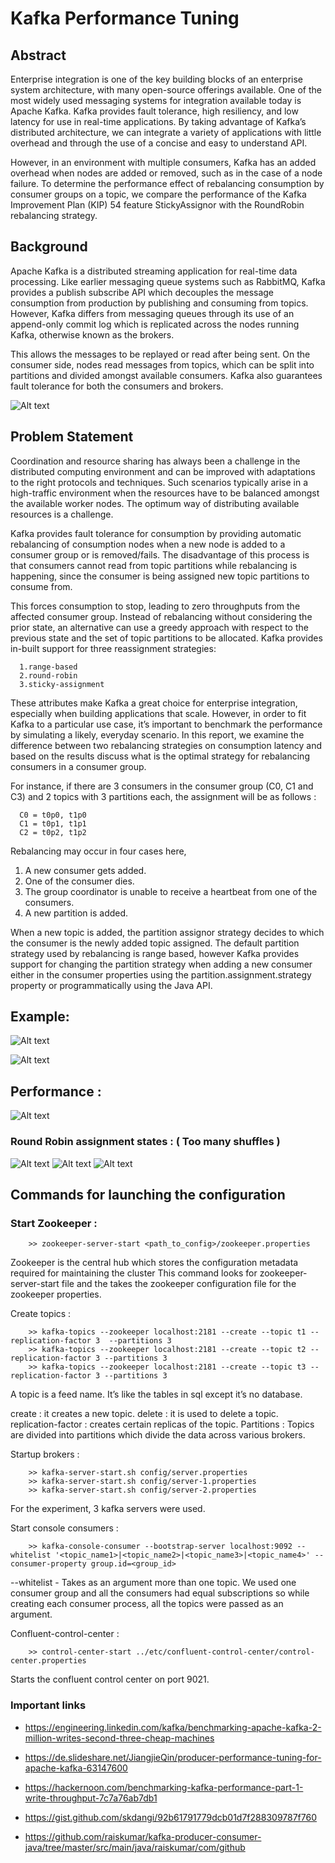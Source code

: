 # Kafka Performance Tuning

## Abstract
Enterprise integration is one of the key building blocks of an enterprise system architecture, with many open-source offerings available. One of the most widely used messaging systems for integration available today is Apache Kafka. Kafka provides fault tolerance, high resiliency, and low latency for use in real-time applications. By taking advantage of Kafka’s distributed architecture, we can integrate a variety of applications with little overhead and through the use of a concise and easy to understand API. 

However, in an environment with multiple consumers, Kafka has an added overhead when nodes are added or removed, such as in the case of a node failure. To determine the performance effect of rebalancing consumption by consumer groups on a topic, we compare the performance of the Kafka Improvement Plan (KIP) 54 feature StickyAssignor with the RoundRobin rebalancing strategy.

## Background
Apache Kafka is a distributed streaming application for real-time data processing. Like earlier messaging queue systems such as RabbitMQ, Kafka provides a publish subscribe API which decouples the message consumption from production by publishing and consuming from topics. However, Kafka differs from messaging queues through its use of an append-only commit log which is replicated across the nodes running Kafka, otherwise known as the brokers.

This allows the messages to be replayed or read after being sent. On the consumer side, nodes read messages from topics, which can be split into partitions and divided amongst available consumers. Kafka also guarantees fault tolerance for both the consumers and brokers. 


![Alt text](ScreenShots/Picture1.png?raw=true "Architecture")

## Problem Statement
Coordination and resource sharing has always been a challenge in the distributed computing environment and can be improved with adaptations to the right protocols and techniques. Such scenarios typically arise in a high-traffic environment when the resources have to be balanced amongst the available worker nodes. The optimum way of distributing available resources is a challenge. 

Kafka provides fault tolerance for consumption by providing automatic rebalancing of consumption nodes when a new node is added to a consumer group or is removed/fails. The disadvantage of this process is that consumers cannot read from topic partitions while rebalancing is happening, since the consumer is being assigned new topic partitions to consume from.

This forces consumption to stop, leading to zero throughputs from the affected consumer group. 
	Instead of rebalancing without considering the prior state, an alternative can use a greedy approach with respect to the previous state and the set of topic partitions to be allocated. Kafka provides in-built support for three reassignment strategies: 
      
      1.range-based 
      2.round-robin 
      3.sticky-assignment
 
These attributes make Kafka a great choice for enterprise integration, especially when building applications that scale. However, in order to fit Kafka to a particular use case, it’s important to benchmark the performance by simulating a likely, everyday scenario. In this report, we examine the difference between two rebalancing strategies on consumption latency and based on the results discuss what is the optimal strategy for rebalancing consumers in a consumer group. 

For instance, if there are 3 consumers in the consumer group (C0, C1 and C3) and 2 topics with 3 partitions each, the assignment will be as follows :
      
      C0 = t0p0, t1p0
      C1 = t0p1, t1p1
      C2 = t0p2, t1p2

Rebalancing may occur in four cases here, 

1. A new consumer gets added.
2. One of the consumer dies.
3. The group coordinator is unable to receive a heartbeat from one of the consumers.
4. A new partition is added. 

When a new topic is added, the partition assignor strategy decides to which the consumer is the newly added topic assigned. The default partition strategy used by rebalancing is range based, however Kafka provides support for changing the partition strategy when adding a new consumer either in the consumer properties using the partition.assignment.strategy property or programmatically using the Java API. 


## Example: 


![Alt text](ScreenShots/Picture3.png?raw=true "Architecture")

![Alt text](ScreenShots/Picture4.png?raw=true "Architecture")


## Performance : 


![Alt text](ScreenShots/Picture2.png?raw=true "Architecture")


### Round Robin assignment states :  ( Too many shuffles )

![Alt text](ScreenShots/Picture5.png?raw=true "Architecture")
![Alt text](ScreenShots/Picture6.png?raw=true "Architecture")
![Alt text](ScreenShots/Picture7.png?raw=true "Architecture")







## Commands for launching the configuration

### Start Zookeeper : 
		>> zookeeper-server-start <path_to_config>/zookeeper.properties

Zookeeper is the central hub which stores the configuration metadata required for maintaining the cluster
This command looks for zookeeper-server-start file and the takes the zookeeper configuration file for the zookeeper properties.  

Create topics : 
		
		>> kafka-topics --zookeeper localhost:2181 --create --topic t1 --replication-factor 3  --partitions 3
		>> kafka-topics --zookeeper localhost:2181 --create --topic t2 --replication-factor 3 --partitions 3
		>> kafka-topics --zookeeper localhost:2181 --create --topic t3 --replication-factor 3 --partitions 3

A topic is a feed name. It’s like the tables in sql except it’s no database. 

create : it creates a new topic.
delete : it is used to delete a topic.
replication-factor : creates certain replicas of the topic.
Partitions : Topics are divided into partitions which divide the data across various brokers.  

Startup brokers : 
	
		>> kafka-server-start.sh config/server.properties
		>> kafka-server-start.sh config/server-1.properties
		>> kafka-server-start.sh config/server-2.properties

For the experiment, 3 kafka servers were used.

Start console consumers : 

		>> kafka-console-consumer --bootstrap-server localhost:9092 --whitelist '<topic_name1>|<topic_name2>|<topic_name3>|<topic_name4>' --consumer-property group.id=<group_id>

--whitelist - Takes as an argument more than one topic. We used one consumer group and all the consumers had equal subscriptions so while creating each consumer process, all the topics were passed as an argument.


Confluent-control-center : 
		
		>> control-center-start ../etc/confluent-control-center/control-center.properties
		
Starts the confluent control center on port 9021. 




### Important links

 - https://engineering.linkedin.com/kafka/benchmarking-apache-kafka-2-million-writes-second-three-cheap-machines

 - https://de.slideshare.net/JiangjieQin/producer-performance-tuning-for-apache-kafka-63147600

 - https://hackernoon.com/benchmarking-kafka-performance-part-1-write-throughput-7c7a76ab7db1

 - https://gist.github.com/skdangi/92b61791779dcb01d7f288309787f760

 - https://github.com/raiskumar/kafka-producer-consumer-java/tree/master/src/main/java/raiskumar/com/github
